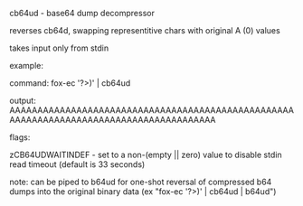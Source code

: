 cb64ud - base64 dump decompressor

reverses cb64d, swapping representitive chars with original A (0) values


takes input only from stdin


example:

  command: fox-ec '?>)' | cb64ud

  output: AAAAAAAAAAAAAAAAAAAAAAAAAAAAAAAAAAAAAAAAAAAAAAAAAAAAAAAAAAAAAAAAAAAAAAAAAAAAAAAAAAAAAAAA


flags:

  zCB64UDWAITINDEF - set to a non-(empty || zero) value to disable stdin read timeout (default is 33 seconds)


note: can be piped to b64ud for one-shot reversal of compressed b64 dumps into the original binary data (ex "fox-ec '?>)' | cb64ud | b64ud")
